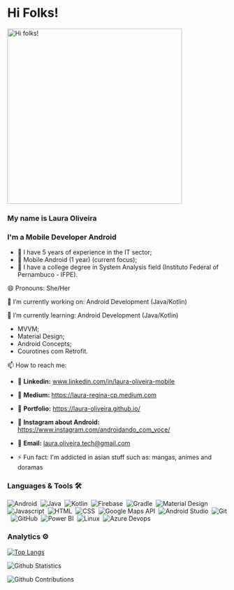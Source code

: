 # Hi Folks! 

<img src="https://pa1.narvii.com/6439/79b3a59275e2c864ec2b6abf4dc2857e61549ba2_hq.gif" alt="Hi folks!" width=400 height=400/>

### My name is Laura Oliveira 

### I'm a Mobile Developer Android

 - 🎯 I have 5 years of experience in the IT sector;
 - 🎯 Mobile Android (1 year) (current focus);
 - 🎯 I have a college degree in System Analysis field (Instituto Federal of Pernambuco - IFPE).

 😄 Pronouns: She/Her
 
 🔭 I’m currently working on: Android Development (Java/Kotlin)
 
 🌱 I’m currently learning: Android Development (Java/Kotlin)
   * MVVM;
   * Material Design;
   * Android Concepts;
   * Courotines com Retrofit.
  
 📫 How to reach me: 
 - 🎯 **Linkedin:** www.linkedin.com/in/laura-oliveira-mobile
 - 🎯 **Medium:**  https://laura-regina-cp.medium.com
 - 🎯 **Portfolio:** https://laura-oliveira.github.io/
 - 🎯 **Instagram about Android:** https://www.instagram.com/androidando_com_voce/
 - 🎯 **Email:** laura.oliveira.tech@gmail.com
  
- ⚡ Fun fact: I'm addicted in asian stuff such as: mangas, animes and doramas


### Languages & Tools 🛠  

![Android](https://img.shields.io/badge/-Android-05122A?style=for-the-badge&logo=android&logoColor=green)&nbsp;
![Java](https://img.shields.io/badge/-Java-05122A?style=for-the-badge&logo=Java&logoColor=white)&nbsp;
![Kotlin](https://img.shields.io/badge/-Kotlin-05122A?style=for-the-badge&logo=kotlin)&nbsp;
![Firebase](https://img.shields.io/badge/-Firebase-05122A?style=for-the-badge&logo=firebase)&nbsp;
![Gradle](https://img.shields.io/badge/-Gradle-05122A?style=for-the-badge&logo=gradle&logoColor=green)&nbsp;
![Material Design](https://img.shields.io/badge/-MaterialDesign-05122A?style=for-the-badge&logo=materialdesign&logoColor=white)&nbsp;
![Javascript](https://img.shields.io/badge/-Javascript-05122A?style=for-the-badge&logo=javascript)&nbsp;
![HTML](https://img.shields.io/badge/-Html-05122A?style=for-the-badge&logo=html5)&nbsp;
![CSS](https://img.shields.io/badge/-Css-05122A?style=for-the-badge&logo=css3&logoColor=blue)&nbsp;
![Google Maps API](https://img.shields.io/badge/-GoogleMaps-05122A?style=for-the-badge&logo=googlemaps)&nbsp;
![Android Studio](https://img.shields.io/badge/-AndroidStudio-05122A?style=for-the-badge&logo=androidstudio&logoColor=green)&nbsp;
![Git](https://img.shields.io/badge/-Git-05122A?style=for-the-badge&logo=git)&nbsp;
![GitHub](https://img.shields.io/badge/-GitHub-05122A?style=for-the-badge&logo=github)&nbsp;
![Power BI](https://img.shields.io/badge/-PowerBi-05122A?style=for-the-badge&logo=powerbi)&nbsp;
![Linux](https://img.shields.io/badge/-Linux-05122A?style=for-the-badge&logo=linux&logoColor=white)&nbsp;
![Azure Devops](https://img.shields.io/badge/-AzureDevops-05122A?style=for-the-badge&logo=azuredevops&logoColor=blue)&nbsp;

### Analytics ⚙️

[![Top Langs](https://github-readme-stats.vercel.app/api/top-langs/?username=Laura-Oliveira&langs_count=8)](https://github.com/anuraghazra/github-readme-stats)

<!-- ![Github Languages](https://github-readme-stats.vercel.app/api/top-langs/?username=Laura-Oliveira&layout=compact&count_private=true) -->

![Github Statistics](https://github-readme-stats.vercel.app/api/?username=Laura-Oliveira&count_private=true&show_icons=true)

![Github Contributions](https://github-readme-streak-stats.herokuapp.com/?user=Laura-Oliveira&hide_border=true&range=all_time)


<!-- - 👯 I’m looking to collaborate on ... 
- 🤔 I’m looking for help with ...
- 💬 Ask me aboout ...
 
✅ I'm a super cat lover <3-->
